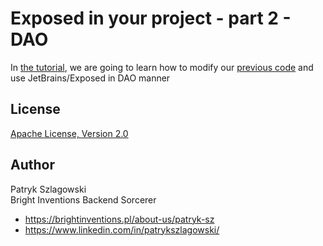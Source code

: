 Exposed in your project - part 2 - DAO
===

In [the tutorial](https://brightinventions.pl/blog/exposed-in-your-project-part-2-dao), we are going to learn how to modify our [previous code](https://brightinventions.pl/blog/exposed-in-your-project-part-1) and use JetBrains/Exposed in DAO manner

License
---
[Apache License, Version 2.0](https://www.apache.org/licenses/LICENSE-2.0)


Author
---
Patryk Szlagowski\
Bright Inventions Backend Sorcerer

- https://brightinventions.pl/about-us/patryk-sz
- https://www.linkedin.com/in/patrykszlagowski/

